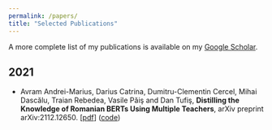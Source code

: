 ```yaml
---
permalink: /papers/
title: "Selected Publications"
---
```


A more complete list of my publications is available on my [Google Scholar](https://scholar.google.com/citations?user=00FWAZ0AAAAJ&hl=en).

## 2021

- Avram Andrei-Marius, Darius Catrina, Dumitru-Clementin Cercel, Mihai Dascălu, Traian Rebedea, Vasile Păiş and Dan Tufiş, **Distilling the Knowledge of Romanian BERTs Using Multiple Teachers**, arXiv preprint arXiv:2112.12650. \[[pdf](https://arxiv.org/abs/2112.12650)\] ([code](https://github.com/racai-ai/Romanian-DistilBERT))